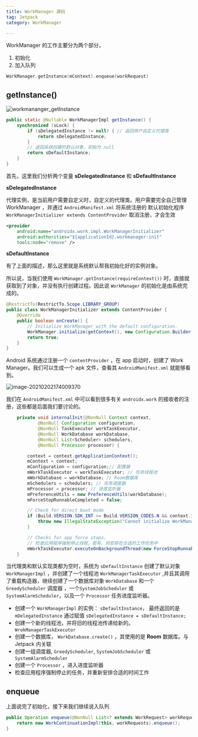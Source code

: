 ```yaml
---
title: WorkManager 源码
tag: Jetpack
category: WorkManager

---
```


WorkManager 的工作主要分为两个部分，

1. 初始化
2. 加入队列

```kotlin 
WorkManager.getInstance(mContext).enqueue(workRequest)
```

<!-- more -->

## getInstance()

![workmananger_getInstance](https://raw.githubusercontent.com/xiaomanwong/static_file/master/images/workmananger_getInstance.jpg?token=GHSAT0AAAAAABTDT2CD5QN77CTJACRUOCSMYSNPIDQ)

```java
public static @Nullable WorkManagerImpl getInstance() {
    synchronized (sLock) {
        if (sDelegatedInstance != null) { // 返回用户自定义代理类
            return sDelegatedInstance;
        }
		// 返回系统创建的默认对象，初始为 null
        return sDefaultInstance;
    }
}
```

首先，这里我们分析两个变量 **sDelegatedInstance**  和 **sDefaultInstance**

**sDelegatedInstance**

代理实例，是当前用户需要自定义时，自定义的代理类。用户需要完全自己管理 WorkManager ，并通过 `AndroidManifest.xml` 将系统注册的 默认初始化程序 `WorkManagerInitializer extends ContentProvider`   取消注册，才会生效

```xml
<provider
    android:name="androidx.work.impl.WorkManagerInitializer"
    android:authorities="${applicationId}.workmanager-init"
    tools:node="remove" />
```

**sDefaultInstance**

有了上面的描述，那么这里就是系统默认帮我初始化好的实例对象。

所以说，当我们使用 `WorkManager.getInstance(requireContext())` 时，直接就获取到了对象，并没有执行创建过程。因此说 `WorkManager` 的初始化是由系统完成的。

```java
@RestrictTo(RestrictTo.Scope.LIBRARY_GROUP)
public class WorkManagerInitializer extends ContentProvider {
    @Override
    public boolean onCreate() {
        // Initialize WorkManager with the default configuration.
        WorkManager.initialize(getContext(), new Configuration.Builder().build());
        return true;
    }
}
```

Android 系统通过注册一个 `contentProvider` ，在 app 启动时，创建了 Work Manager。我们可以生成一个 apk 文件，查看其 `AndroidManifest.xml` 就能够看到。

![image-20210202174009370](https://raw.githubusercontent.com/xiaomanwong/static_file/master/images/image-20210202174009370.png?token=GHSAT0AAAAAABTDT2CDL3VHT2JF4ZL3JTMOYSNPIQA)

我们在 `AndroidManifest.xml` 中可以看到很多有关 `androidx.work` 的接收者的注册，这些都是后面我们要讨论的。

```java
    private void internalInit(@NonNull Context context,
            @NonNull Configuration configuration,
            @NonNull TaskExecutor workTaskExecutor,
            @NonNull WorkDatabase workDatabase,
            @NonNull List<Scheduler> schedulers,
            @NonNull Processor processor) {

        context = context.getApplicationContext();
        mContext = context;
        mConfiguration = configuration;// 配置器
        mWorkTaskExecutor = workTaskExecutor; // 任务线程池
        mWorkDatabase = workDatabase; // Room数据库
        mSchedulers = schedulers; // 任务调度器
        mProcessor = processor; // 进度监听器
        mPreferenceUtils = new PreferenceUtils(workDatabase);
        mForceStopRunnableCompleted = false;

        // Check for direct boot mode
        if (Build.VERSION.SDK_INT >= Build.VERSION_CODES.N && context.isDeviceProtectedStorage()) {
            throw new IllegalStateException("Cannot initialize WorkManager in direct boot mode");
        }

        // Checks for app force stops.
        // 检查应用程序强制停止线程，若有，则安排在合适的工作任务中
        mWorkTaskExecutor.executeOnBackgroundThread(new ForceStopRunnable(context, this));
    }
```

当代理类和默认实现类都为空时，系统为 `sDefaultInstance` 创建了默认对象 `WorkManagerImpl` ，并创建了一个线程池 `WorkManagerTaskExecutor` ,并且其调用了重载构造器，继续创建了一个数据库对象 `WorkDatabase` 和一个 `GreedyScheduler` 调度器 ，一个`SystemJobScheduler` 或 `SystemAlarmScheduler`，以及一个 `Processor` 任务进度监听器。

* 创建一个 `WorkManagerImpl` 的实例： `sDefaultInstance`， 最终返回的是 `mDelegatedInstance` 通过赋值 `sDelegatedInstance = sDefaultInstance;`
* 创建一个新的线程池，并将旧的线程池传递给新的。 `WrokManagerTaskExecutor`
* 创建一个数据库， `WorkDatabase.create()` ，其使用的是 **Room** 数据库。与 Jetpack 内关联
* 创建一组调度器, `GreedyScheduler`, `SystemJobScheduler` 或  `SystemAlarmScheduler`
* 创建一个 `Processor` ，进入进度监听器
* 检查应用程序强制停止的任务，并重新安排合适的时间工作

## enqueue

上面说完了初始化，接下来我们继续说入队列

```java
public Operation enqueue(@NonNull List<? extends WorkRequest> workRequests) 
    return new WorkContinuationImpl(this, workRequests).enqueue();
}
```

